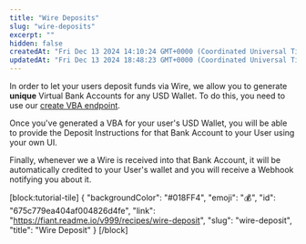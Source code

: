 ```yaml
---
title: "Wire Deposits"
slug: "wire-deposits"
excerpt: ""
hidden: false
createdAt: "Fri Dec 13 2024 14:10:24 GMT+0000 (Coordinated Universal Time)"
updatedAt: "Fri Dec 13 2024 18:48:23 GMT+0000 (Coordinated Universal Time)"
---
```

In order to let your users deposit funds via Wire, we allow you to generate **unique** Virtual Bank Accounts for any USD Wallet. To do this, you need to use our [create VBA endpoint](https://fiant.readme.io/reference/createwalletvirtualbankaccount).

Once you've generated a VBA for your user's USD Wallet, you will be able to provide the Deposit Instructions for that Bank Account to your User using your own UI.

Finally, whenever we a Wire is received into that Bank Account, it will be automatically credited to your User's wallet and you will receive a Webhook notifying you about it.

[block:tutorial-tile]
{
  "backgroundColor": "#018FF4",
  "emoji": "💰",
  "id": "675c779ea404af004826d4fe",
  "link": "https://fiant.readme.io/v999/recipes/wire-deposit",
  "slug": "wire-deposit",
  "title": "Wire Deposit"
}
[/block]
